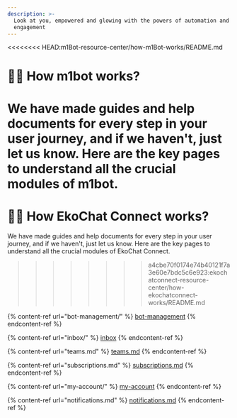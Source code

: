 ```yaml
---
description: >-
  Look at you, empowered and glowing with the powers of automation and customer
  engagement
---
```


<<<<<<<< HEAD:m1Bot-resource-center/how-m1Bot-works/README.md
# 🏃‍♂️ How m1bot works?

We have made guides and help documents for every step in your user journey, and if we haven't, just let us know. Here are the key pages to understand all the crucial modules of m1bot.
========
# 🏃‍♂️ How EkoChat Connect works?

We have made guides and help documents for every step in your user journey, and if we haven't, just let us know. Here are the key pages to understand all the crucial modules of EkoChat Connect.
>>>>>>>> a4cbe70f0174e74b40121f7a3e60e7bdc5c6e923:ekochatconnect-resource-center/how-ekochatconnect-works/README.md

{% content-ref url="bot-management/" %}
[bot-management](bot-management/)
{% endcontent-ref %}

{% content-ref url="inbox/" %}
[inbox](inbox/)
{% endcontent-ref %}

{% content-ref url="teams.md" %}
[teams.md](teams.md)
{% endcontent-ref %}

{% content-ref url="subscriptions.md" %}
[subscriptions.md](subscriptions.md)
{% endcontent-ref %}

{% content-ref url="my-account/" %}
[my-account](my-account/)
{% endcontent-ref %}

{% content-ref url="notifications.md" %}
[notifications.md](notifications.md)
{% endcontent-ref %}
